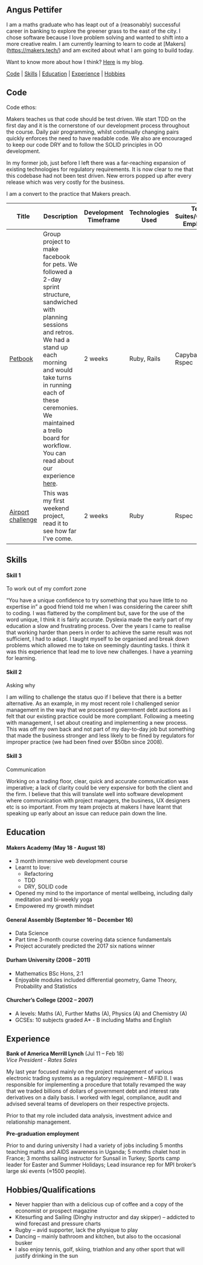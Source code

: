 ## Angus Pettifer

I am a maths graduate who has leapt out of a (reasonably) successful career in banking to explore the greener grass to the east of the city. I chose software because I love problem solving and wanted to shift into a more creative realm. I am currently learning to learn to code at [Makers] (https://makers.tech/) and am excited about what I am going to build today.

Want to know more about how I think? [Here](https://blog.makersacademy.com/painting-your-face-green-and-making-a-ship-out-of-glass-a-balancing-act-9fc2f9fc1f46) is my blog.


[Code](#code) | [Skills](#skills) | [Education](#education) | [Experience](#experience) | [Hobbies](#hobbies)

## Code


Code ethos:

Makers teaches us that code should be test driven. We start TDD on the first day and it is the cornerstone of our development process throughout the course. Daily pair programming, whilst continually changing pairs quickly enforces the need to have readable code. We also are encouraged to keep our code DRY and to follow the SOLID principles in OO development.

In my former job, just before I left there was a far-reaching expansion of existing technologies for regulatory requirements. It is now clear to me that this codebase had not been test driven. New errors popped up after every release which was very costly for the business.

I am a convert to the practice that Makers preach.

| Title | Description | Development Timeframe | Technologies Used | Test Suites/CIs/CDs Employed |
|--|--|--|--|--|
| [Petbook](https://github.com/chrisrusselldigital/acebook-petbook) | Group project to make facebook for pets. We followed a 2-day sprint structure, sandwiched with planning sessions and retros. We had a stand up each morning and would take turns in running each of these ceremonies. We maintained a trello board for workflow. You can read about our experience [here](https://medium.com/makers-group-project).  | 2 weeks | Ruby, Rails | Capybara, Rspec |
| [Airport challenge](https://github.com/anguspettifer/airport_challenge) | This was my first weekend project, read it to see how far I've come.  | 2 weeks | Ruby | Rspec |


## Skills

#### Skill 1

To work out of my comfort zone

“You have a unique confidence to try something that you have little to no expertise in” a good friend told me when I was considering the career shift to coding. I was flattered by the compliment but, save for the use of the word unique, I think it is fairly accurate. Dyslexia made the early part of my education a slow and frustrating process. Over the years I came to realise that working harder than peers in order to achieve the same result was not sufficient, I had to adapt. I taught myself to be organised and break down problems which allowed me to take on seemingly daunting tasks. I think it was this experience that lead me to love new challenges. I have a yearning for learning. 


#### Skill 2

Asking why

I am willing to challenge the status quo if I believe that there is a better alternative. As an example, in my most recent role I challenged senior management in the way that we processed government debt auctions as I felt that our existing practice could be more compliant. Following a meeting with management, I set about creating and implementing a new process. This was off my own back and not part of my day-to-day job but something that made the business stronger and less likely to be fined by regulators for improper practice (we had been fined over $50bn since 2008).

#### Skill 3

Communication

Working on a trading floor, clear, quick and accurate communication was imperative; a lack of clarity could be very expensive for both the client and the firm. I believe that this will translate well into software development where communication with project managers, the business, UX designers etc is so important. From my team projects at makers I have learnt that speaking up early about an issue can reduce pain down the line.

## Education

#### Makers Academy (May 18 - August 18)

- 3 month immersive web development course
- Learnt to love:
  - Refactoring
  - TDD
  - DRY, SOLID code
- Opened my mind to the importance of mental wellbeing, including daily meditation and bi-weekly yoga
- Empowered my growth mindset

#### General Assembly (September 16 – December 16)

- Data Science
- Part time 3-month course covering data science fundamentals
- Project accurately predicted the 2017 six nations winner

#### Durham University (2008 – 2011)

- Mathematics BSc Hons, 2:1
- Enjoyable modules included differential geometry, Game Theory, Probability and Statistics

#### Churcher’s College (2002 – 2007)

- A levels: Maths (A), Further Maths (A), Physics (A) and Chemistry (A)
- GCSEs: 10 subjects graded A* - B including Maths and English

## Experience

**Bank of America Merrill Lynch** (Jul 11 – Feb 18)  
*Vice President - Rates Sales*

My last year focused mainly on the project management of various electronic trading systems as a regulatory requirement – MiFID II. I was responsible for implementing a procedure that totally revamped the way that we traded billions of dollars of government debt and interest rate derivatives on a daily basis. I worked with legal, compliance, audit and advised several teams of developers on their respective projects.

Prior to that my role included data analysis, investment advice and relationship management.

**Pre-graduation employment**

Prior to and during university I had a variety of jobs including 5 months teaching maths and AIDS awareness in Uganda; 5 months chalet host in France; 3 months sailing instructor for Sunsail in Turkey; Sports camp leader for Easter and Summer Holidays; Lead insurance rep for MPI broker’s large ski events (≈1500 people).

## Hobbies/Qualifications

- Never happier than with a delicious cup of coffee and a copy of the economist or prospect magazine
- Kitesurfing and Sailing (Dinghy instructor and day skipper) – addicted to wind forecast and pressure charts
- Rugby – avid supporter, lack the physique to play
- Dancing – mainly bathroom and kitchen, but also to the occasional busker
- I also enjoy tennis, golf, skiing, triathlon and any other sport that will justify drinking in the sun
